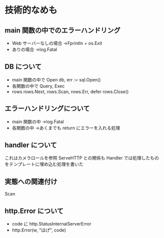 # 技術的なめも

## main 関数の中でのエラーハンドリング
- Web サーバーなしの場合
→Fprintln + os.Exit
- ありの場合
→log.Fatal

## DB について
- main 関数の中で Open
db, err := sql.Open()
- 各関数の中で
Query, Exec
- rows
rows.Next, rows.Scan, rows.Err, defer rows.Close()


## エラーハンドリングについて
- main 関数の中
→log.Fatal
- 各関数の中
→あくまでも return にエラーを入れる処理

## handler について
これはカメラロールを参照
ServeHTTP との関係も
Handler では処理したものをテンプレートに埋め込む処理を書いた

## 実態への関連付け
Scan 

## http.Error について
- code に http.StatusInternalServerError
- http.Error(w, "ほげ", code)
